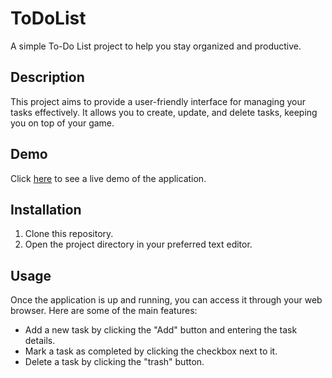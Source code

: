 # ToDoList
A simple To-Do List project to help you stay organized and productive.

## Description

This project aims to provide a user-friendly interface for managing your tasks effectively. It allows you to create, update, and delete tasks, keeping you on top of your game. 

## Demo
Click [here](https://gilda-prv.github.io/ToDoList/) to see a live demo of the application.

## Installation

1. Clone this repository.
2. Open the project directory in your preferred text editor.

## Usage
Once the application is up and running, you can access it through your web browser. Here are some of the main features:

- Add a new task by clicking the "Add" button and entering the task details.
- Mark a task as completed by clicking the checkbox next to it.
- Delete a task by clicking the "trash" button.
